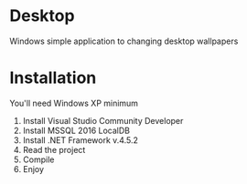 # Desktop
Windows simple application to changing desktop wallpapers

# Installation
You'll need Windows XP minimum

1. Install Visual Studio Community Developer
1. Install MSSQL 2016 LocalDB
1. Install .NET Framework v.4.5.2
1. Read the project
1. Compile
1. Enjoy
